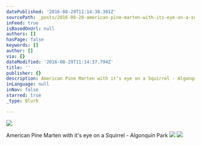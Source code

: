 ```yaml
---
datePublished: '2016-08-29T11:14:38.301Z'
sourcePath: _posts/2016-08-20-american-pine-marten-with-its-eye-on-a-squirrel-algonquin.md
inFeed: true
isBasedOnUrl: null
authors: []
hasPage: false
keywords: []
author: []
via: {}
dateModified: '2016-08-29T11:14:37.794Z'
title: ''
publisher: {}
description: American Pine Marten with it’s eye on a Squirrel - Algonquin Park
inLanguage: null
inNav: false
starred: true
_type: Blurb

---
```

![](https://the-grid-user-content.s3-us-west-2.amazonaws.com/25f81405-6ced-43b8-b82a-a13882d8ac57.jpg)

American Pine Marten with it's eye on a Squirrel - Algonquin Park
![](https://imgflo.herokuapp.com/graph/vahj1ThiexotieMo/72c01ff274efb4a2301fcf34e880032f/croprotate.jpg?cropheight=4394&cropwidth=6725&degrees=0&input=https%3A%2F%2Fthe-grid-user-content.s3-us-west-2.amazonaws.com%2Fc3d9a27d-950c-4c58-9874-a12e3e4a414c.jpg&x=0&y=0)
![](https://the-grid-user-content.s3-us-west-2.amazonaws.com/988d7e2f-3754-485c-a871-fef99fdeadaa.jpg)
